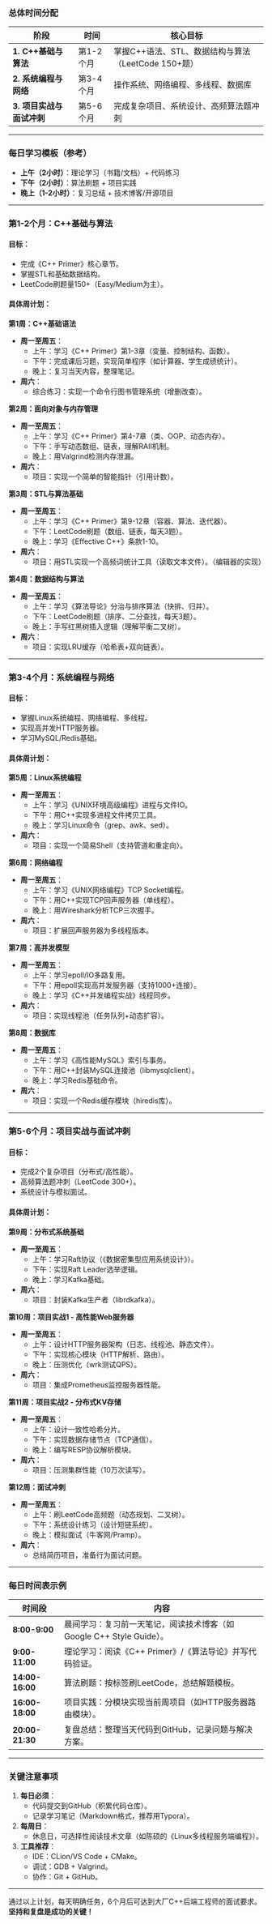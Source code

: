 ### **总体时间分配**
| **阶段**                  | **时间**     | **核心目标**                                  |
|---------------------------|-------------|---------------------------------------------|
| **1. C++基础与算法**       | 第1-2个月    | 掌握C++语法、STL、数据结构与算法（LeetCode 150+题） |
| **2. 系统编程与网络**       | 第3-4个月    | 操作系统、网络编程、多线程、数据库               |
| **3. 项目实战与面试冲刺**   | 第5-6个月    | 完成复杂项目、系统设计、高频算法题冲刺            |

---

### **每日学习模板（参考）**
- **上午（2小时）**：理论学习（书籍/文档）+ 代码练习  
- **下午（2小时）**：算法刷题 + 项目实践  
- **晚上（1-2小时）**：复习总结 + 技术博客/开源项目  

---

### **第1-2个月：C++基础与算法**
#### **目标**：
- 完成《C++ Primer》核心章节。
- 掌握STL和基础数据结构。
- LeetCode刷题量150+（Easy/Medium为主）。

#### **具体周计划**：
**第1周：C++基础语法**
- **周一至周五**：
  - 上午：学习《C++ Primer》第1-3章（变量、控制结构、函数）。
  - 下午：完成课后习题，实现简单程序（如计算器、学生成绩统计）。
  - 晚上：复习当天内容，整理笔记。
- **周六**：
  - 综合练习：实现一个命令行图书管理系统（增删改查）。

**第2周：面向对象与内存管理**
- **周一至周五**：
  - 上午：学习《C++ Primer》第4-7章（类、OOP、动态内存）。
  - 下午：手写动态数组、链表，理解RAII机制。
  - 晚上：用Valgrind检测内存泄漏。
- **周六**：
  - 项目：实现一个简单的智能指针（引用计数）。

**第3周：STL与算法基础**
- **周一至周五**：
  - 上午：学习《C++ Primer》第9-12章（容器、算法、迭代器）。
  - 下午：LeetCode刷题（数组、链表，每天3题）。
  - 晚上：学习《Effective C++》条款1-10。
- **周六**：
  - 项目：用STL实现一个高频词统计工具（读取文本文件）。（编辑器的实现）

**第4周：数据结构与算法**
- **周一至周五**：
  - 上午：学习《算法导论》分治与排序算法（快排、归并）。
  - 下午：LeetCode刷题（排序、二分查找，每天3题）。
  - 晚上：手写红黑树插入逻辑（理解平衡二叉树）。
- **周六**：
  - 项目：实现LRU缓存（哈希表+双向链表）。

---

### **第3-4个月：系统编程与网络**
#### **目标**：
- 掌握Linux系统编程、网络编程、多线程。
- 实现高并发HTTP服务器。
- 学习MySQL/Redis基础。

#### **具体周计划**：
**第5周：Linux系统编程**
- **周一至周五**：
  - 上午：学习《UNIX环境高级编程》进程与文件IO。
  - 下午：用C++实现多进程文件拷贝工具。
  - 晚上：学习Linux命令（grep、awk、sed）。
- **周六**：
  - 项目：实现一个简易Shell（支持管道和重定向）。

**第6周：网络编程**
- **周一至周五**：
  - 上午：学习《UNIX网络编程》TCP Socket编程。
  - 下午：用C++实现TCP回声服务器（单线程）。
  - 晚上：用Wireshark分析TCP三次握手。
- **周六**：
  - 项目：扩展回声服务器为多线程版本。

**第7周：高并发模型**
- **周一至周五**：
  - 上午：学习epoll/IO多路复用。
  - 下午：用epoll实现高并发服务器（支持1000+连接）。
  - 晚上：学习《C++并发编程实战》线程同步。
- **周六**：
  - 项目：实现线程池（任务队列+动态扩容）。

**第8周：数据库**
- **周一至周五**：
  - 上午：学习《高性能MySQL》索引与事务。
  - 下午：用C++封装MySQL连接池（libmysqlclient）。
  - 晚上：学习Redis基础命令。
- **周六**：
  - 项目：实现一个Redis缓存模块（hiredis库）。

---

### **第5-6个月：项目实战与面试冲刺**
#### **目标**：
- 完成2个复杂项目（分布式/高性能）。
- 高频算法题冲刺（LeetCode 300+）。
- 系统设计与模拟面试。

#### **具体周计划**：
**第9周：分布式系统基础**
- **周一至周五**：
  - 上午：学习Raft协议（《数据密集型应用系统设计》）。
  - 下午：实现Raft Leader选举逻辑。
  - 晚上：学习Kafka基础。
- **周六**：
  - 项目：封装Kafka生产者（librdkafka）。

**第10周：项目实战1 - 高性能Web服务器**
- **周一至周五**：
  - 上午：设计HTTP服务器架构（日志、线程池、静态文件）。
  - 下午：实现核心模块（HTTP解析、路由）。
  - 晚上：压测优化（wrk测试QPS）。
- **周六**：
  - 项目：集成Prometheus监控服务器性能。

**第11周：项目实战2 - 分布式KV存储**
- **周一至周五**：
  - 上午：设计一致性哈希分片。
  - 下午：实现数据存储节点（TCP通信）。
  - 晚上：编写RESP协议解析模块。
- **周六**：
  - 项目：压测集群性能（10万次读写）。

**第12周：面试冲刺**
- **周一至周五**：
  - 上午：刷LeetCode高频题（动态规划、二叉树）。
  - 下午：系统设计练习（设计短链系统）。
  - 晚上：模拟面试（牛客网/Pramp）。
- **周六**：
  - 总结简历项目，准备行为面试问题。

---

### **每日时间表示例**
| **时间段**       | **内容**                                                                 |
|------------------|-------------------------------------------------------------------------|
| **8:00-9:00**    | 晨间学习：复习前一天笔记，阅读技术博客（如Google C++ Style Guide）。        |
| **9:00-11:00**   | 理论学习：阅读《C++ Primer》/《算法导论》并写代码验证。                      |
| **14:00-16:00**  | 算法刷题：按标签刷LeetCode，总结解题模板。                                  |
| **16:00-18:00**  | 项目实践：分模块实现当前周项目（如HTTP服务器路由模块）。                     |
| **20:00-21:30**  | 复盘总结：整理当天代码到GitHub，记录问题与解决方案。                        |

---

### **关键注意事项**
1. **每日必须**：
   - 代码提交到GitHub（积累代码仓库）。
   - 记录学习笔记（Markdown格式，推荐用Typora）。
2. **每周日**：
   - 休息日，可选择性阅读技术文章（如陈硕的《Linux多线程服务端编程》）。
3. **工具推荐**：
   - IDE：CLion/VS Code + CMake。
   - 调试：GDB + Valgrind。
   - 协作：Git + GitHub。

---

通过以上计划，每天明确任务，6个月后可达到大厂C++后端工程师的面试要求。**坚持和复盘是成功的关键！**